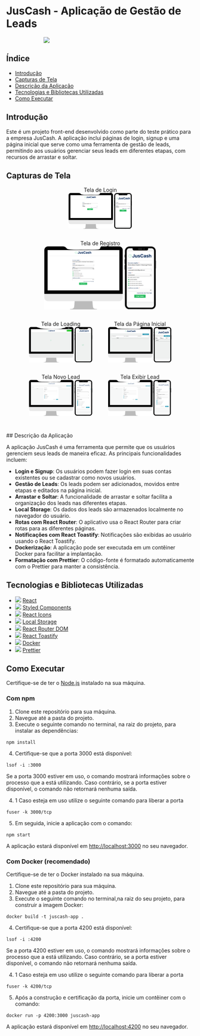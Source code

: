 # JusCash - Aplicação de Gestão de Leads

<div style="display:flex; width:400px; justify-content:center;">

<img src="https://www.juscash.com.br/wp-content/themes/s3/assets/img/logo-white.svg" width="50%"> 
</div>

## Índice

- [Introdução](#introdução)
- [Capturas de Tela](#capturas-de-tela)
- [Descrição da Aplicação](#descrição-da-aplicação)
- [Tecnologias e Bibliotecas Utilizadas](#tecnologias-e-bibliotecas-utilizadas)
- [Como Executar](#como-executar)


## Introdução <a name="introdução"></a>

Este é um projeto front-end desenvolvido como parte do teste prático para a empresa JusCash. A aplicação inclui páginas de login, signup e uma página inicial que serve como uma ferramenta de gestão de leads, permitindo aos usuários gerenciar seus leads em diferentes etapas, com recursos de arrastar e soltar.

## Capturas de Tela <a name="capturas-de-tela"></a>
<figure>
<div style="display:flex; width:100%; flex-wrap:wrap; justify-content:space-around;">
<div style="width: 40%; display:flex; flex-direction:column; align-items:center; margin-bottom:30px;" >
Tela de Login
    <img src="./public/readme_images/signin.png" alt="Tela de Login">
</div>
<div style="width: 300px; display:flex; flex-direction:column; align-items:center; margin-bottom:30px;" >
Tela de Registro
    <img src="./public/readme_images/signup.png" alt="Tela de Registro">
</div>
<div style="width: 40%; display:flex; flex-direction:column; align-items:center; margin-bottom:30px;" >
Tela de Loading
    <img src="./public/readme_images/loading.png" alt="Tela de Loading">
</div>
<div style="width: 40%; display:flex; flex-direction:column; align-items:center; margin-bottom:30px;" >
Tela da Página Inicial
    <img src="./public/readme_images/home.png" alt="Tela da Página Inicial">
</div>
<div style="width: 40%; display:flex; flex-direction:column; align-items:center; margin-bottom:30px;" >
Tela Novo Lead
    <img src="./public/readme_images/modal.png" alt="Tela Novo Lead">
</div>
<div style="width: 40%; display:flex; flex-direction:column; align-items:center; margin-bottom:30px;" >
Tela Exibir Lead
    <img src="./public/readme_images/edit_modal.png" alt="Tela Exibir Lead">
</div>
</div>
</figure>
## Descrição da Aplicação <a name="descrição-da-aplicação"></a>

A aplicação JusCash é uma ferramenta que permite que os usuários gerenciem seus leads de maneira eficaz. As principais funcionalidades incluem:

- **Login e Signup**: Os usuários podem fazer login em suas contas existentes ou se cadastrar como novos usuários.
- **Gestão de Leads**: Os leads podem ser adicionados, movidos entre etapas e editados na página inicial.
- **Arrastar e Soltar**: A funcionalidade de arrastar e soltar facilita a organização dos leads nas diferentes etapas.
- **Local Storage**: Os dados dos leads são armazenados localmente no navegador do usuário.
- **Rotas com React Router**: O aplicativo usa o React Router para criar rotas para as diferentes páginas.
- **Notificações com React Toastify**: Notificações são exibidas ao usuário usando o React Toastify.
- **Dockerização**: A aplicação pode ser executada em um contêiner Docker para facilitar a implantação.
- **Formatação com Prettier**: O código-fonte é formatado automaticamente com o Prettier para manter a consistência.

## Tecnologias e Bibliotecas Utilizadas <a name="tecnologias-e-bibliotecas-utilizadas"></a>

- <img src="https://reactjs.org/favicon.ico" width="16"> [React](https://reactjs.org/)
- <img src="https://avatars.githubusercontent.com/u/20658825?s=200&v=4" width="16"> [Styled Components](https://styled-components.com/)
- <img src="https://react-icons.github.io/react-icons/favicon.ico" width="16"> [React Icons](https://react-icons.github.io/react-icons/)
- <img src="https://repository-images.githubusercontent.com/9108007/d7f26380-443a-11ea-9b05-4f2c6aa556bf" width="16"> [Local Storage](https://developer.mozilla.org/en-US/docs/Web/API/Window/localStorage)
- <img src="https://static-00.iconduck.com/assets.00/react-router-icon-2048x1116-jfeevj0l.png" width="16"> [React Router DOM](https://reactrouter.com/web/guides/quick-start)
- <img src="https://fkhadra.github.io/react-toastify/img/favicon.ico" width="16"> [React Toastify](https://fkhadra.github.io/react-toastify/)
- <img src="https://www.docker.com/favicon.ico" width="16"> [Docker](https://www.docker.com/)
- <img src="https://prettier.io/icon.png" width="16"> [Prettier](https://prettier.io/)

## Como Executar <a name="como-executar"></a>

Certifique-se de ter o [Node.js](https://nodejs.org/) instalado na sua máquina.

### Com npm

1. Clone este repositório para sua máquina.
2. Navegue até a pasta do projeto.
3. Execute o seguinte comando no terminal, na raiz do projeto, para instalar as dependências:

```
npm install
```

4. Certifique-se que a porta 3000 está disponível:

```
lsof -i :3000
```

Se a porta 3000 estiver em uso, o comando mostrará informações sobre o processo que a está utilizando. Caso contrário, se a porta estiver disponível, o comando não retornará nenhuma saída.

4. 1 Caso esteja em uso utilize o seguinte comando para liberar a porta

```
fuser -k 3000/tcp
```

5. Em seguida, inicie a aplicação com o comando:

```
npm start
```

A aplicação estará disponível em [http://localhost:3000](http://localhost:3000) no seu navegador.

### Com Docker (recomendado)

Certifique-se de ter o Docker instalado na sua máquina.

1. Clone este repositório para sua máquina.
2. Navegue até a pasta do projeto.
3. Execute o seguinte comando no terminal,na raiz do seu projeto, para construir a imagem Docker:

```
docker build -t juscash-app .
```

4. Certifique-se que a porta 4200 está disponível:

```
lsof -i :4200
```

Se a porta 4200 estiver em uso, o comando mostrará informações sobre o processo que a está utilizando. Caso contrário, se a porta estiver disponível, o comando não retornará nenhuma saída.

4. 1 Caso esteja em uso utilize o seguinte comando para liberar a porta

```
fuser -k 4200/tcp
```

5. Após a construção e certificação da porta, inicie um contêiner com o comando:

```
docker run -p 4200:3000 juscash-app
```

A aplicação estará disponível em [http://localhost:4200](http://localhost:4200) no seu navegador.
